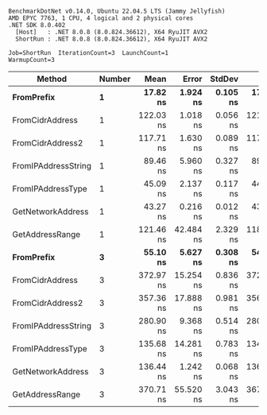 ```

BenchmarkDotNet v0.14.0, Ubuntu 22.04.5 LTS (Jammy Jellyfish)
AMD EPYC 7763, 1 CPU, 4 logical and 2 physical cores
.NET SDK 8.0.402
  [Host]   : .NET 8.0.8 (8.0.824.36612), X64 RyuJIT AVX2
  ShortRun : .NET 8.0.8 (8.0.824.36612), X64 RyuJIT AVX2

Job=ShortRun  IterationCount=3  LaunchCount=1  
WarmupCount=3  

```
| Method              | Number | Mean      | Error     | StdDev   | Min       | Max       | Gen0   | Allocated |
|-------------------- |------- |----------:|----------:|---------:|----------:|----------:|-------:|----------:|
| **FromPrefix**          | **1**      |  **17.82 ns** |  **1.924 ns** | **0.105 ns** |  **17.74 ns** |  **17.94 ns** | **0.0007** |      **56 B** |
| FromCidrAddress     | 1      | 122.03 ns |  1.018 ns | 0.056 ns | 121.99 ns | 122.09 ns | 0.0012 |     112 B |
| FromCidrAddress2    | 1      | 117.71 ns |  1.630 ns | 0.089 ns | 117.61 ns | 117.78 ns | 0.0012 |     112 B |
| FromIPAddressString | 1      |  89.46 ns |  5.960 ns | 0.327 ns |  89.21 ns |  89.83 ns | 0.0006 |      56 B |
| FromIPAddressType   | 1      |  45.09 ns |  2.137 ns | 0.117 ns |  44.98 ns |  45.21 ns | 0.0010 |      88 B |
| GetNetworkAddress   | 1      |  43.27 ns |  0.216 ns | 0.012 ns |  43.26 ns |  43.28 ns | 0.0007 |      56 B |
| GetAddressRange     | 1      | 121.46 ns | 42.484 ns | 2.329 ns | 118.82 ns | 123.22 ns | 0.0019 |     168 B |
| **FromPrefix**          | **3**      |  **55.10 ns** |  **5.627 ns** | **0.308 ns** |  **54.79 ns** |  **55.41 ns** | **0.0020** |     **168 B** |
| FromCidrAddress     | 3      | 372.97 ns | 15.254 ns | 0.836 ns | 372.19 ns | 373.85 ns | 0.0038 |     336 B |
| FromCidrAddress2    | 3      | 357.36 ns | 17.888 ns | 0.981 ns | 356.74 ns | 358.49 ns | 0.0038 |     336 B |
| FromIPAddressString | 3      | 280.90 ns |  9.368 ns | 0.514 ns | 280.43 ns | 281.45 ns | 0.0019 |     168 B |
| FromIPAddressType   | 3      | 135.68 ns | 14.281 ns | 0.783 ns | 134.80 ns | 136.31 ns | 0.0031 |     264 B |
| GetNetworkAddress   | 3      | 136.44 ns |  1.242 ns | 0.068 ns | 136.38 ns | 136.51 ns | 0.0019 |     168 B |
| GetAddressRange     | 3      | 370.71 ns | 55.520 ns | 3.043 ns | 367.71 ns | 373.80 ns | 0.0057 |     504 B |
